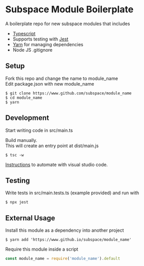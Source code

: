 # Subspace Module Boilerplate

A boilerplate repo for new subspace modules that includes

* [Typescript](https://www.typescriptlang.org/index.html)
* Supports testing with [Jest](https://jestjs.io/)
* [Yarn](https://yarnpkg.com/en/) for managing dependencies
* Node JS .gitignore

## Setup

Fork this repo and change the name to module_name  
Edit package.json with new module_name

```
$ git clone https://www.github.com/subspace/module_name
$ cd module_name
$ yarn
```

## Development

Start writing code in src/main.ts

Build manually.  
This will create an entry point at dist/main.js
 
```
$ tsc -w
```

[Instructions](https://code.visualstudio.com/docs/languages/typescript#_step-2-run-the-typescript-build) to automate with visual studio code.

## Testing

Write tests in src/main.tests.ts (example provided) and run with

```
$ npx jest
```

## External Usage

Install this module as a dependency into another project

```
$ yarn add 'https://www.github.io/subspace/module_name'
```

Require this module inside a script

```javascript
const module_name = require('module_name').default
```
